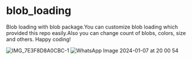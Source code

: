 # blob_loading

Blob loading with blob package.You can customize blob loading which provided this repo easily.Also you can change count of blobs, colors, size and others.
Happy coding!

![IMG_7E3F8D8A0CBC-1](https://github.com/KhayyamA47/blob_loading/assets/54634944/c5407e3d-1692-4502-ba22-2a867a7c3561)
![WhatsApp Image 2024-01-07 at 20 00 54](https://github.com/KhayyamA47/blob_loading/assets/54634944/59d4171f-e4ea-46d7-9e7c-7112c44fbc9d)
